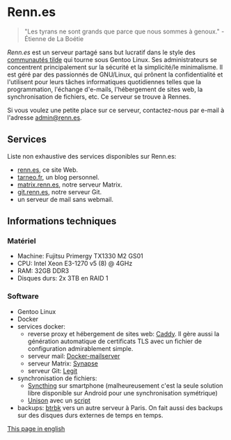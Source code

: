 ---
---

# Renn.es

> "Les tyrans ne sont grands que parce que nous sommes à genoux." - Étienne de La Boétie

<!-- ![](/penguin_in_space.png) -->

*Renn.es* est un serveur partagé sans but lucratif dans le style des [communautés tilde](https://tildeverse.org) qui tourne sous Gentoo Linux. Ses administrateurs se concentrent principalement sur la sécurité et la simplicité/le minimalisme. Il est géré par des passionnés de GNU/Linux, qui prônent la confidentialité et l'utilisent pour leurs tâches informatiques quotidiennes telles que la programmation, l'échange d'e-mails, l'hébergement de sites web, la synchronisation de fichiers, etc. Ce serveur se trouve à Rennes.

Si vous voulez une petite place sur ce serveur, contactez-nous par e-mail à l'adresse <admin@renn.es>.

## Services

Liste non exhaustive des services disponibles sur Renn.es:

- [renn.es](https://renn.es), ce site Web.
- [tarneo.fr](https://tarneo.fr), un blog personnel.
- [matrix.renn.es](https://matrix.to/#/#welcome:matrix.renn.es), notre serveur Matrix.
- [git.renn.es](https://git.renn.es), notre serveur Git.
- un serveur de mail sans webmail.

## Informations techniques

### Matériel

- Machine: Fujitsu Primergy TX1330 M2 GS01
- CPU: Intel Xeon E3-1270 v5 (8) @ 4GHz
- RAM: 32GB DDR3
- Disques durs: 2x 3TB en RAID 1

### Software

- Gentoo Linux
- Docker
- services docker:
    - reverse proxy et hébergement de sites web: [Caddy](https://caddyserver.com/). Il gère aussi la génération automatique de certificats TLS avec un fichier de configuration admirablement simple.
    - serveur mail: [Docker-mailserver](https://docker-mailserver.github.io/docker-mailserver/latest/)
    - serveur Matrix: [Synapse](https://hub.docker.com/r/matrixdotorg/synapse)
    - serveur Git: [Legit](https://github.com/icyphox/legit)
- synchronisation de fichiers:
    - [Syncthing](https://syncthing.net/) sur smartphone (malheureusement c'est la seule solution libre disponible sur Android pour une synchronisation symétrique)
    - [Unison](https://github.com/bcpierce00/unison) avec un [script](https://github.com/tarneaux/.f/blob/master/zsh/.config/scripts/unison-sync)
- backups: [btrbk](https://github.com/digint/btrbk) vers un autre serveur à Paris. On fait aussi des backups sur des disques durs externes de temps en temps.

[This page in english](/)
